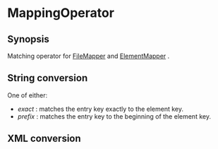 <h1 class="converter">MappingOperator</h1>

## Synopsis

Matching operator for <a href="../module/FileMapper" class="module">FileMapper</a> and <a href="../module/ElementMapper" class="module">ElementMapper</a> .

## String conversion

One of either:
*  *exact* : matches the entry key exactly to the element key.
*  *prefix* : matches the entry key to the beginning of the element key.



## XML conversion



